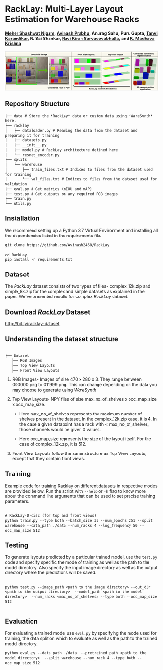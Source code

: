 
# RackLay: Multi-Layer Layout Estimation for Warehouse Racks


#### [Meher Shashwat Nigam](https://github.com/ShashwatNigam99), [Avinash Prabhu](https://avinash2468.github.io/), Anurag Sahu, Puru Gupta, [Tanvi Karandikar](https://tanvi141.github.io/), N. Sai Shankar, [Ravi Kiran Sarvadevabhatla](https://ravika.github.io), and [K. Madhava Krishna](http://robotics.iiit.ac.in)

<!-- ####  [Video]( https://youtu.be/1hdl3W-MlXo) -->
<!-- [Paper](https://arxiv.org/abs/2002.08394) -->
<!-- #### Accepted to [WACV 2020](http://wacv20.wacv.net/) -->

<p align="center">
    <img src="assets/teaser.png" />
</p>



## Repository Structure

```
├── data # Store the *RackLay* data or custom data using *WareSynth* here.
├── racklay
│   ├── dataloader.py # Reading the data from the dataset and preparing it for training
│   ├── datasets.py
│   ├── __init__.py
│   ├── model.py # RackLay architecture defined here
│   └── resnet_encoder.py 
├── splits
│   └── warehouse
│       ├── train_files.txt # Indices to files from the dataset used for training
│       └── val_files.txt # Indices to files from the dataset used for validation
├── eval.py # Get metrics (mIOU and mAP) 
├── test.py # Get outputs on any required RGB images
├── train.py
└── utils.py 
```



## Installation

We recommend setting up a Python 3.7 Virtual Environment and installing all the dependencies listed in the requirements file. 

```
git clone https://github.com/Avinash2468/RackLay

cd RackLay
pip install -r requirements.txt
```

## Dataset

The *RackLay* dataset consists of two types of files- complex_12k.zip and simple_8k.zip for the complex and simple datasets as explained in the paper. We've presented results for complex *RackLay* dataset. 

## Download *RackLay* Dataset

http://bit.ly/racklay-dataset


## Understanding the dataset structure

```

├── Dataset
   ├── RGB Images
   ├── Top View Layouts
   ├── Front View Layouts

```

1. RGB Images- Images of size 470 x 280 x 3. They range between 000000.png to 011999.png. This can change depending on the data you may choose to generate using *WareSynth*

2. Top View Layouts- NPY files of size max_no_of_shelves x occ_map_size x occ_map_size. 

    - Here max_no_of_shelves represents the maximum number of shelves present in the dataset. In the complex_12k.zip case, it is 4. In the case a given datapoint has a rack with < max_no_of_shelves, those channels would be given 0 values.

    - Here occ_map_size represents the size of the layout itself. For the case of complex_12k.zip, it is 512.

3. Front View Layouts follow the same structure as Top View Layouts, except that they contain front views. 

## Training

Example code for training Racklay on different datasets in respective modes are provided below. Run the script with `--help` or `-h` flag to know more about the command line arguments that can be used to set precise training parameters.


```

# RackLay-D-disc (for top and front views)
python train.py --type both --batch_size 32 --num_epochs 251 --split warehouse --data_path ./data --num_racks 4 --log_frequency 50 --occ_map_size 512

```


## Testing

To generate layouts predicted by a particular trained model, use the `test.py` code and specify specific the mode of training as well as the path to the model directory. Also specify the input image directory as well as the output directory where the predictions will be saved.
```

python test.py --image_path <path to the image directory> --out_dir <path to the output directory>  --model_path <path to the model directory>  --num_racks <max_no_of_shelves> --type both --occ_map_size 512


```

## Evaluation

For evaluating a trained model use `eval.py` by specifying the mode used for training, the data split on which to evaluate as well as the path to the trained model directory. 

```
python eval.py --data_path ./data  --pretrained_path <path to the model directory>  --split warehouse --num_rack 4 --type both --occ_map_size 512

```


<!-- ## Results

| KITTI  | Argoverse |
|:------:|:---------:|
|<p align="center"><img src="assets/kitti1.gif" /> </p> | <p align="center"><img src="assets/argo_2.gif"/></p>|
|<p align="center"><img src="assets/kitti_final.gif"/></p> | <p align="center"><img src="assets/argo_1.gif"/></p>| -->

